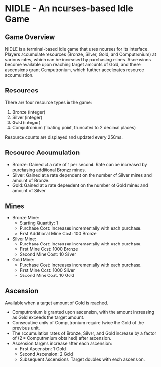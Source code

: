 # NIDLE - An ncurses-based Idle Game

## Game Overview
NIDLE is a terminal-based idle game that uses ncurses for its interface. Players accumulate resources (Bronze, Silver, Gold, and Computronium) at various rates, which can be increased by purchasing mines. Ascensions become available upon reaching target amounts of Gold, and these ascensions grant Computronium, which further accelerates resource accumulation.

## Resources
There are four resource types in the game:

1. Bronze (integer)
2. Silver (integer)
3. Gold (integer)
4. Computronium (floating point, truncated to 2 decimal places)

Resource counts are displayed and updated every 250ms.

## Resource Accumulation
- Bronze: Gained at a rate of 1 per second. Rate can be increased by purchasing additional Bronze mines.
- Silver: Gained at a rate dependent on the number of Silver mines and amount of Bronze.
- Gold: Gained at a rate dependent on the number of Gold mines and amount of Silver.

## Mines
- Bronze Mine:
  - Starting Quantity: 1
  - Purchase Cost: Increases incrementally with each purchase.
  - First Additional Mine Cost: 100 Bronze
- Silver Mine:
  - Purchase Cost: Increases incrementally with each purchase.
  - First Mine Cost: 1000 Bronze
  - Second Mine Cost: 10 Silver
- Gold Mine:
  - Purchase Cost: Increases incrementally with each purchase.
  - First Mine Cost: 1000 Silver
  - Second Mine Cost: 10 Gold

## Ascension
Available when a target amount of Gold is reached.
- Computronium is granted upon ascension, with the amount increasing as Gold exceeds the target amount.
- Consecutive units of Computronium require twice the Gold of the previous unit.
- The accumulation rates of Bronze, Silver, and Gold increase by a factor of (2 * Computronium obtained) after ascension.
- Ascension targets increase after each ascension:
  - First Ascension: 1 Gold
  - Second Ascension: 2 Gold
  - Subsequent Ascensions: Target doubles with each ascension.
